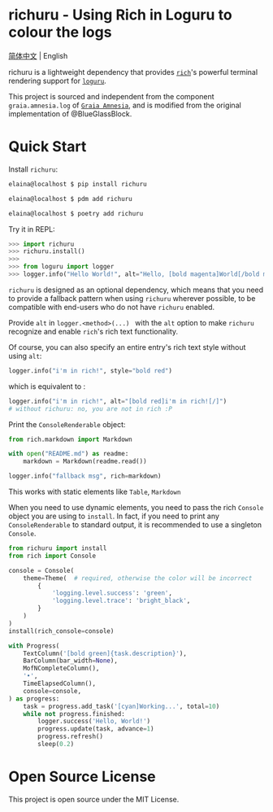# richuru - Using Rich in Loguru to colour the logs

[简体中文](README.zh.md) | English

richuru is a lightweight dependency that provides [`rich`](https://github.com/willmcgugan/rich)'s powerful terminal rendering support for [`loguru`](https://github.com/Delgan/loguru).

This project is sourced and independent from the component `graia.amnesia.log` of [`Graia Amnesia`](https://github.com/GraiaProject/Amnesia),
and is modified from the original implementation of @BlueGlassBlock.

# Quick Start

Install ``richuru``:

```bash
elaina@localhost $ pip install richuru

elaina@localhost $ pdm add richuru

elaina@localhost $ poetry add richuru
```

Try it in REPL:

```python
>>> import richuru
>>> richuru.install()
>>>
>>> from loguru import logger
>>> logger.info("Hello World!", alt="Hello, [bold magenta]World[/bold magenta]!")
```

`richuru` is designed as an optional dependency, which means that you need to provide a fallback pattern when using `richuru` wherever possible, to be compatible with end-users who do not have `richuru` enabled.

Provide `alt` in `logger.<method>(...) ` with the `alt` option to make `richuru` recognize and enable `rich`'s rich text functionality.

Of course, you can also specify an entire entry's rich text style without using `alt`:

```python
logger.info("i'm in rich!", style="bold red")
```

which is equivalent to :

```python
logger.info("i'm in rich!", alt="[bold red]i'm in rich![/]")
# without richuru: no, you are not in rich :P
```

Print the `ConsoleRenderable` object:

```python
from rich.markdown import Markdown

with open("README.md") as readme:
    markdown = Markdown(readme.read())

logger.info("fallback msg", rich=markdown)
```

This works with static elements like `Table`, `Markdown`

When you need to use dynamic elements, you need to pass the rich `Console` object you are using to `install`. In fact, if you need to print any `ConsoleRenderable` to standard output, it is recommended to use a singleton `Console`.

```python
from richuru import install
from rich import Console

console = Console(
    theme=Theme(  # required, otherwise the color will be incorrect
        {
            'logging.level.success': 'green',
            'logging.level.trace': 'bright_black',
        }
    )
)
install(rich_console=console)

with Progress(
    TextColumn('[bold green]{task.description}'),
    BarColumn(bar_width=None),
    MofNCompleteColumn(),
    '•',
    TimeElapsedColumn(),
    console=console,
) as progress:
    task = progress.add_task('[cyan]Working...', total=10)
    while not progress.finished:
        logger.success('Hello, World!')
        progress.update(task, advance=1)
        progress.refresh()
        sleep(0.2)
```

# Open Source License

This project is open source under the MIT License.
